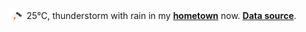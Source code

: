 <img src="assets/weather.png?hour=2024-08-14-08" alt="thunderstorm with rain" width="25" height="25" style="vertical-align:middle;position:relative;top:-1pt;"/> 25&deg;C, thunderstorm with rain in my [**hometown**](https://en.wikipedia.org/wiki/Shantou) now. [**Data source**](https://openweathermap.org/).